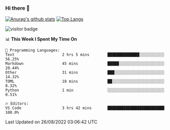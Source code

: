 ### Hi there 👋

<!--
**Akelio-zhang/akelio-zhang** is a ✨ _special_ ✨ repository because its `README.md` (this file) appears on your GitHub profile.

Here are some ideas to get you started:

- 🔭 I’m currently working on ...
- 🌱 I’m currently learning ...
- 👯 I’m looking to collaborate on ...
- 🤔 I’m looking for help with ...
- 💬 Ask me about ...
- 📫 How to reach me: ...
- 😄 Pronouns: ...
- ⚡ Fun fact: ...
-->

[![Anurag's github stats](https://github-readme-stats.vercel.app/api?username=akelio-zhang&line_height=24&hide=contribs&show_icons=true&count_private=true)](https://github.com/anuraghazra/github-readme-stats)
[![Top Langs](https://github-readme-stats.vercel.app/api/top-langs/?username=akelio-zhang&card_width=240&layout=compact&hide=html)](https://github.com/anuraghazra/github-readme-stats)


![visitor badge](https://komarev.com/ghpvc/?username=akelio-zhang&label=PROFILE+VIEWS&style=for-the-badge)
<!--START_SECTION:waka-->
📊 **This Week I Spent My Time On** 

```text
💬 Programming Languages: 
Text                     2 hrs 5 mins        ██████████████░░░░░░░░░░░   56.25% 
Markdown                 45 mins             █████░░░░░░░░░░░░░░░░░░░░   20.44% 
Other                    31 mins             ███░░░░░░░░░░░░░░░░░░░░░░   14.32% 
TOML                     18 mins             ██░░░░░░░░░░░░░░░░░░░░░░░   8.32% 
Python                   1 min               ░░░░░░░░░░░░░░░░░░░░░░░░░   0.51%

🔥 Editors: 
VS Code                  3 hrs 42 mins       █████████████████████████   100.0%

```


 Last Updated on 26/08/2022 03:06:42 UTC
<!--END_SECTION:waka-->

